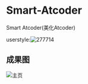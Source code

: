 # Smart-Atcoder
Smart Atcoder(美化Atcoder)

userstyle:![277714](https://userstyles.org/styles/277714/smart-atcoder)
## 成果图
![主页](https://www.helloimg.com/i/2025/01/07/677d36c3f380d.png)
